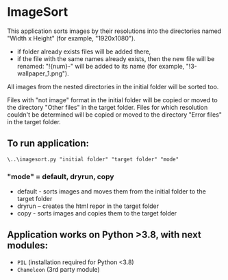 ﻿# ImageSort

This application sorts images by their resolutions into the directories named "Width x Height" (for example, "1920x1080").

* if folder already exists files will be added there,
* if the file with the same names already exists, then the new file will be renamed:
  "!{num}-" will be added to its name (for example, "!3-wallpaper_1.png").

All images from the nested directories in the initial folder will be sorted too.

Files with "not image" format in the initial folder will be copied or moved to the directory "Other files" in the target folder.
Files for which resolution couldn't be determined will be copied or moved to the directory "Error files" in the target folder.


## To run application:
`\..\imagesort.py "initial folder" "target folder" "mode"`

### "mode" = default, dryrun, copy
* default - sorts images and moves them from the initial folder to the target folder
* dryrun – creates the html repor in the target folder
* copy - sorts images and copies them to the target folder


## Application works on Python >3.8, with next modules:
* `PIL` (installation required for Python <3.8)
* `Chameleon` (3rd party module)